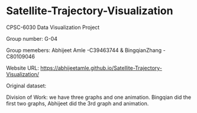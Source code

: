 # Satellite-Trajectory-Visualization
CPSC-6030 Data Visualization Project 

Group number: G-04

Group memebers: Abhijeet Amle -C39463744 & BingqianZhang -C80109046              
                
Website URL: https://abhijeetamle.github.io/Satellite-Trajectory-Visualization/

Original dataset:

Division of Work: we have three graphs and one animation. Bingqian did the first two graphs, Abhijeet did the 3rd graph and animation.
